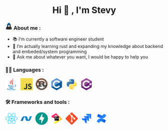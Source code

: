 <h1 align="center"> Hi 👋 , I'm Stevy </h1>

### <img src="https://github.com/ItsYuma/ItsYuma/blob/main/images/about_me.gif" width = 4.5% >  About me : 

  - :books: I’m currently a software engineer student 
  - 🌱 I’m actually learning rust and expanding my knowledge about backend and embeded/system programming
  - 💬 Ask me about whatever you want, I would be happy to help you
  
  ### 👨‍💻  Languages :
  <div>
    <img src="https://github.com/ItsYuma/ItsYuma/blob/main/images/java-original.svg" title="Java" alt="Java" width="40" height="40"/>&nbsp;
    <img src="https://github.com/ItsYuma/ItsYuma/blob/main/images/javascript-original.svg" title="Javascript" alt="Javascript" width="40" height="40"/>&nbsp;
    <img src="https://github.com/ItsYuma/ItsYuma/blob/main/images/rust-logo-512x512.png" title="Rustlang" alt="Rustlang" width="40" height="40"/>&nbsp;
    <img src="https://github.com/ItsYuma/ItsYuma/blob/main/images/c-original.svg" title="C" alt="C" width="40" height="40"/>&nbsp;
    <img src="https://github.com/ItsYuma/ItsYuma/blob/main/images/python-original.svg" title="Python" alt="Python" width="40" height="40"/>&nbsp;
    <!--<img src="https://github.com/ItsYuma/ItsYuma/blob/main/images/solidity-plain.svg" title="Solidity" alt="Solidity" width="40" height="40"/>&nbsp;-->
    <img src="https://github.com/ItsYuma/ItsYuma/blob/main/images/csharp-original.svg" title="C#" alt="C#" width="40" height="40"/>&nbsp;
  </div>
  
  ### :hammer_and_wrench:  Frameworks and tools :
  <div>
    <img src="https://github.com/ItsYuma/ItsYuma/blob/main/images/react-original.svg" title="React" alt="React" width="40" height="40"/>&nbsp;
    <img src="https://github.com/ItsYuma/ItsYuma/blob/main/images/dot-net-original.svg" title=".net" alt=".net" width="40" height="40"/>&nbsp;
    <img src="https://github.com/ItsYuma/ItsYuma/blob/main/images/fastapi-original.svg" title="FastAPI" alt="FastAPI" width="40" height="40"/>&nbsp;
    <img src="https://github.com/ItsYuma/ItsYuma/blob/main/images/jetbrains-original.svg" title="Jetbrain" alt="Jetbrain" width="40" height="40"/>&nbsp;
    <img src="https://github.com/ItsYuma/ItsYuma/blob/main/images/git-original.svg" title="Git" alt="Git" width="40" height="40"/>&nbsp;
    <img src="https://github.com/ItsYuma/ItsYuma/blob/main/images/jira-original.svg" title="Jira" alt="Jira" width="40" height="40"/>&nbsp;
        <img src="https://github.com/ItsYuma/ItsYuma/blob/main/images/confluence-original.svg" title="Confluence" alt="Confluence" width="40" height="40"/>&nbsp;
  </div
  

